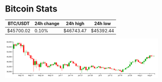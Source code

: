 # Bitcoin Stats

BTC/USDT|24h change|24h high|24h low|
|---|---|---|---|
|$45700.02|0.10%|$46743.47|$45392.44|

<img src="./chart.svg">
